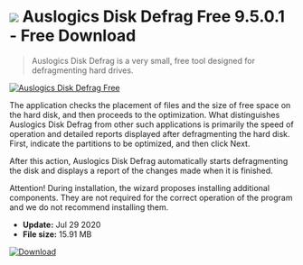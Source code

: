 # ![](https://cdn.softexe.net/static/icon/3/auslogics-disk-defrag-free-8832.png) Auslogics Disk Defrag Free 9.5.0.1 - Free Download

> Auslogics Disk Defrag is a very small, free tool designed for defragmenting hard drives.

[![Auslogics Disk Defrag Free](https://gallery.dpcdn.pl/imgc/Tools/320/g_-_420x350_1.5_-_xebe7040b-6e3d-44dd-bc22-ed854da3a99e.png)](https://softexe.net/win/disks-files/defragmenter/auslogics-disk-defrag-free:hhcb.html)

The application checks the placement of files and the size of free space on the hard disk, and then proceeds to the optimization. What distinguishes Auslogics Disk Defrag from other such applications is primarily the speed of operation and detailed reports displayed after defragmenting the hard disk. First, indicate the partitions to be optimized, and then click Next.
 
 After this action, Auslogics Disk Defrag automatically starts defragmenting the disk and displays a report of the changes made when it is finished.
 
 Attention!
 During installation, the wizard proposes installing additional components. They are not required for the correct operation of the program and we do not recommend installing them.


- **Update:** Jul 29 2020
- **File size:** 15.91 MB

[![Download](https://cdn.softexe.net/static/img/download.png)](https://softexe.net/win/disks-files/defragmenter/auslogics-disk-defrag-free:hhcb.html)


